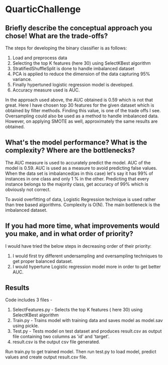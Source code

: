 # QuarticChallenge

## Briefly describe the conceptual approach you chose! What are the trade-offs?

The steps for developing the binary classifier is as follows:

1. Load and preprocess data
2. Selecting the top K features (here 30) using SelectKBest algorithm
3. StratifiedShuffleSplit is done to handle imbalanced dataset
4. PCA is applied to reduce the dimension of the data capturing 95% variance.
5. Finally hypertuned logistic regression model is developed.
6. Accuracy measure used is AUC.

In the approach used above, the AUC obtained is 0.59 which is not that great. Here I have chosen top 30 features for the given dataset which is obtained by filter methods. Finding this value, is one of the trade offs I see. Oversampling could also be used as a method to handle imbalanced data. However, on applying SMOTE as well, approximately the same results are obtained. 

## What's the model performance? What is the complexity? Where are the bottlenecks?

The AUC measure is used to accurately predict the model. AUC of the model is 0.59. AUC is used as a measure to avoid predicting false values.  When the data set is imbalanced(as in this case) let's say it has 99% of instances in one class and only 1 % in the other. Predicting that every instance belongs to the majority class, get accuracy of 99% which is obviously not correct. 

To avoid overfitting of data, Logistic Regression technique is used rather than tree based algorithms. Complexity is O(N).
The main bottleneck is the imbalanced dataset. 

## If you had more time, what improvements would you make, and in what order of priority?

I would have tried the below steps in decreasing order of their priority:

1. I would first try different undersampling and oversampling techniques to get proper balanced dataset.
2. I would hypertune Logistic regression model more in order to get better AUC. 

## Results

Code includes 3 files -
1. SelectFeatures.py - Selects the top K features ( here 30) using SelectKBest algorithm
2. Train.py - Trains model with training data and saves model as model.sav using pickle.
3. Test.py - Tests model on test dataset and produces result.csv as output file containing two columns as 'id' and 'target'.
4. result.csv is the output csv file generated.

Run train.py to get trained model. Then run test.py to load model, predict values and create output result.csv file.
